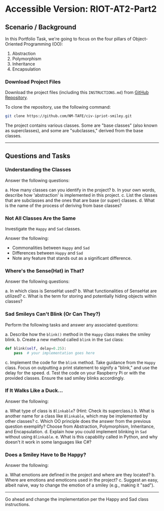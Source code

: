 # Accessible Version: RIOT-AT2-Part2

## Scenario / Background

In this Portfolio Task, we're going to focus on the four pillars of Object-Oriented Programming (OO):

1. Abstraction
2. Polymorphism
3. Inheritance
4. Encapsulation

### Download Project Files

Download the project files (including this `INSTRUCTIONS.md`) from [GitHub Repository](https://github.com/NM-TAFE/civ-ipriot-smiley/tree/udl/accessible).

To clone the repository, use the following command:

```bash
git clone https://github.com/NM-TAFE/civ-ipriot-smiley.git
```

The project contains various classes. Some are "base classes" (also known as superclasses), and some are "subclasses," derived from the base classes.

---

## Questions and Tasks

### Understanding the Classes

Answer the following questions:

a. How many classes can you identify in the project?
b. In your own words, describe how 'abstraction' is implemented in this project.
c. List the classes that are subclasses and the ones that are base (or super) classes.
d. What is the name of the process of deriving from base classes?

### Not All Classes Are the Same

Investigate the `Happy` and `Sad` classes. 

Answer the following:

- Commonalities between `Happy` and `Sad`
- Differences between `Happy` and `Sad`
- Note any feature that stands out as a significant difference.

### Where's the Sense(Hat) in That?

Answer the following questions:

a. In which class is SenseHat used?
b. What functionalities of SenseHat are utilized?
c. What is the term for storing and potentially hiding objects within classes?

### Sad Smileys Can't Blink (Or Can They?)

Perform the following tasks and answer any associated questions:

a. Describe how the `blink()` method in the `Happy` class makes the smiley blink.
b. Create a new method called `blink` in the `Sad` class:

   ```python
   def blink(self, delay=0.25):
       pass  # your implementation goes here
   ```
c. Implement the code for the `blink` method. Take guidance from the `Happy` class. Focus on outputting a print statement to signify a "blink," and use the delay for the speed.
d. Test the code on your Raspberry Pi or with the provided classes. Ensure the sad smiley blinks accordingly.


### If It Walks Like a Duck…

Answer the following:

a. What type of class is `Blinkable`? (Hint: Check its superclass.)
b. What is another name for a class like `Blinkable`, which may be implemented by other classes?
c. Which OO principle does the answer from the previous question exemplify? Choose from Abstraction, Polymorphism, Inheritance, and Encapsulation.
d. Explain how you could implement blinking in `Sad` without using `Blinkable`.
e. What is this capability called in Python, and why doesn't it work in some languages like C#?

### Does a Smiley Have to Be Happy?

Answer the following:

a. What emotions are defined in the project and where are they located?
b. Where are emotions and emoticons used in the project?
c. Suggest an easy, albeit naive, way to change the emotion of a smiley (e.g., making it "sad").

---

Go ahead and change the implementation per the Happy and Sad class instructions.
